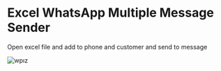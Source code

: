 
# Excel WhatsApp Multiple Message Sender
Open excel file and add to phone and customer and send to message

![wpız](https://user-images.githubusercontent.com/88774061/129371626-d62d4b0a-c236-492d-9ce8-14ba168f57f6.jpg)

